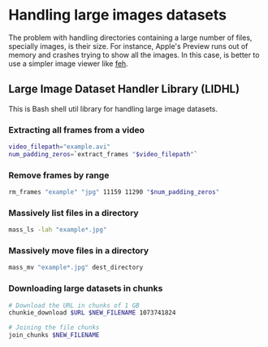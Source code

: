 # Handling large images datasets

The problem with handling directories containing a large number of files, specially images, is their size. For instance, Apple's Preview runs out of memory and crashes trying to show all the images. In this case, is better to use a simpler image viewer like [feh](http://feh.finalrewind.org/).

## Large Image Dataset Handler Library (LIDHL)

This is Bash shell util library for handling large image datasets.

### Extracting all frames from a video

```bash
video_filepath="example.avi"
num_padding_zeros=`extract_frames "$video_filepath"`
```

### Remove frames by range

```bash
rm_frames "example" "jpg" 11159 11290 "$num_padding_zeros"
```

### Massively list files in a directory

```bash
mass_ls -lah "example*.jpg"
```

### Massively move files in a directory

```bash
mass_mv "example*.jpg" dest_directory
```

### Downloading large datasets in chunks

```bash
# Download the URL in chunks of 1 GB
chunkie_download $URL $NEW_FILENAME 1073741824

# Joining the file chunks
join_chunks $NEW_FILENAME
```